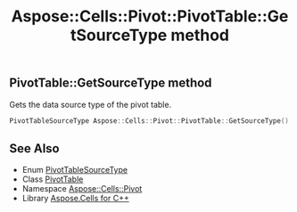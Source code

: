 ﻿---
title: Aspose::Cells::Pivot::PivotTable::GetSourceType method
linktitle: GetSourceType
second_title: Aspose.Cells for C++ API Reference
description: 'Aspose::Cells::Pivot::PivotTable::GetSourceType method. Gets the data source type of the pivot table in C++.'
type: docs
weight: 12900
url: /cpp/aspose.cells.pivot/pivottable/getsourcetype/
---
## PivotTable::GetSourceType method


Gets the data source type of the pivot table.

```cpp
PivotTableSourceType Aspose::Cells::Pivot::PivotTable::GetSourceType()
```

## See Also

* Enum [PivotTableSourceType](../../pivottablesourcetype/)
* Class [PivotTable](../)
* Namespace [Aspose::Cells::Pivot](../../)
* Library [Aspose.Cells for C++](../../../)
